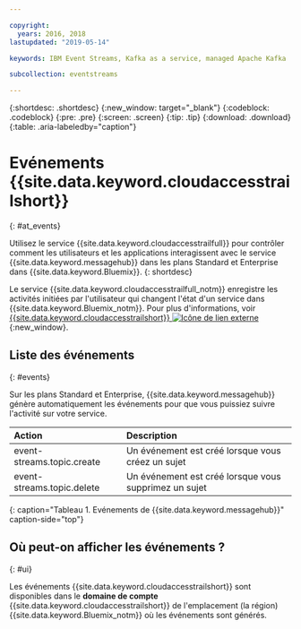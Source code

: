 ```yaml
---

copyright:
  years: 2016, 2018
lastupdated: "2019-05-14"

keywords: IBM Event Streams, Kafka as a service, managed Apache Kafka

subcollection: eventstreams

---
```


{:shortdesc: .shortdesc}
{:new_window: target="_blank"}
{:codeblock: .codeblock}
{:pre: .pre}
{:screen: .screen}
{:tip: .tip}
{:download: .download}
{:table: .aria-labeledby="caption"}

<!-- Name your file `at-events.md` and include it in the Reference nav group in your toc file. -->

# Evénements {{site.data.keyword.cloudaccesstrailshort}} 
{: #at_events}

Utilisez le service {{site.data.keyword.cloudaccesstrailfull}} pour contrôler comment les utilisateurs et les applications interagissent avec le service {{site.data.keyword.messagehub}} dans les plans Standard et Enterprise dans {{site.data.keyword.Bluemix}}. 
{: shortdesc}

Le service {{site.data.keyword.cloudaccesstrailfull_notm}} enregistre les activités initiées par l'utilisateur qui changent l'état d'un service dans {{site.data.keyword.Bluemix_notm}}. Pour plus d'informations, voir [{{site.data.keyword.cloudaccesstrailshort}} ![Icône de lien externe](../../icons/launch-glyph.svg "Icône de lien externe")](/docs/services/Activity-Tracker-with-LogDNA?topic=logdnaat-getting-started#getting-started){:new_window}.

<!-- You can create different sections to group events by area. -->

## Liste des événements
{: #events}

<!-- Make sure you introduce the table with a detailed description that immediately precedes it. For example, see https://cloud.ibm.com/docs/services/cloud-activity-tracker/services?topic=cloud-activity-tracker-cf#catalog. -->

Sur les plans Standard et Enterprise, {{site.data.keyword.messagehub}} génère automatiquement les événements pour que vous puissiez suivre l'activité sur votre service.

| Action | Description |
|:-------|:------------|
| event-streams.topic.create | Un événement est créé lorsque vous créez un sujet|
| event-streams.topic.delete | Un événement est créé lorsque vous supprimez un sujet|
{: caption="Tableau 1. Evénements de {{site.data.keyword.messagehub}}" caption-side="top"}

## Où peut-on afficher les événements ?
{: #ui}

<!-- For example, choose one of the following two options. -->

<!-- Option 2: Add the following sentence if your service sends events to the account domain. -->

Les événements {{site.data.keyword.cloudaccesstrailshort}} sont disponibles dans le **domaine de compte** {{site.data.keyword.cloudaccesstrailshort}} de l'emplacement (la région) {{site.data.keyword.Bluemix_notm}} où les événements sont générés.











